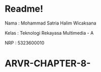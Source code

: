 
# Readme!
Nama : Mohammad Satria Halim Wicaksana

Kelas : Teknologi Rekayasa Multimedia - A

NRP : 5323600010

# ARVR-CHAPTER-8-
